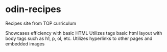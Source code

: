 # odin-recipes
Recipes site from TOP curriculum

Showcases efficiency with basic HTML
Utilizes tags basic html layout with body tags such as h1, p, ol, etc.
Utilizes hyperlinks to other pages and embedded images